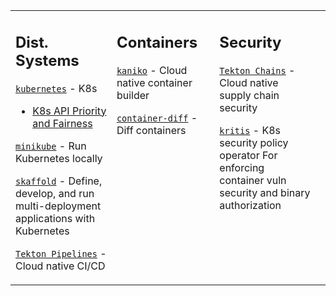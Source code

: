 <table><tr><td valign="top" width="33%">

## Dist. Systems

[`kubernetes`](https://github.com/kubernetes/kubernetes) - K8s
   - [K8s API Priority and Fairness](https://kubernetes.io/docs/concepts/cluster-administration/flow-control/)

[`minikube`](https://github.com/kubernetes/minikube) - Run Kubernetes locally

[`skaffold`](https://github.com/GoogleContainerTools/skaffold) - Define, develop, and run multi-deployment applications with Kubernetes

[`Tekton Pipelines`](https://github.com/tektoncd/pipeline) - Cloud native CI/CD

</td><td valign="top" width="33%">

## Containers

[`kaniko`](https://github.com/GoogleContainerTools/kaniko) - Cloud native container builder

[`container-diff`](https://github.com/GoogleContainerTools/container-diff) - Diff containers

</td><td valign="top" width="33%">

## Security

[`Tekton Chains`](https://github.com/tektoncd/chains) - Cloud native supply chain security

[`kritis`](https://github.com/grafeas/kritis) - K8s security policy operator For enforcing container vuln security and binary authorization

</td><td valign="top" width="33%">
